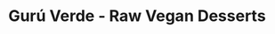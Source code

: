 ---
title: "Gurú Verde - Raw Vegan Desserts"
url: /urubamba/guru-verde-raw-vegan-desserts/
shop: pastelería
---